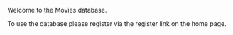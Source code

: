 Welcome to the Movies database.

To use the database please register via the register link on the home page.
